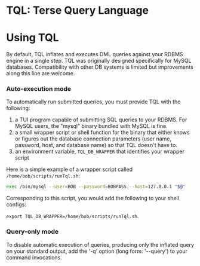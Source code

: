 # TQL: Terse Query Language

# Using TQL
By default, TQL inflates and executes DML queries against your RDBMS engine in
a single step. TQL was originally designed specifically for MySQL databases.
Compatibility with other DB systems is limited but improvements along this line
are welcome.

### Auto-execution mode
To automatically run submitted queries, you must provide TQL with the following:
1. a TUI program capable of submitting SQL queries to your RDBMS. For MySQL
users, the "mysql" binary bundled with MySQL is fine.
2. a small wrapper script or shell function for the binary that either knows
or figures out the database connection parameters (user name, password, host,
and database name) so that TQL doesn't have to.
3. an environment variable, `TQL_DB_WRAPPER` that identifies your wrapper script

Here is a simple example of a wrapper script called `/home/bob/scripts/runTql.sh`:

```sh
exec /bin/mysql --user=BOB --password=BOBPASS --host=127.0.0.1 "$@"
```

Corresponding to this script, you would add the following to your shell configs:

`export TQL_DB_WRAPPER=/home/bob/scripts/runTql.sh`.

### Query-only mode
To disable automatic execution of queries, producing only the inflated query
on your standard output, add the '-q' option (long form: '--query') to your command
invocations.

